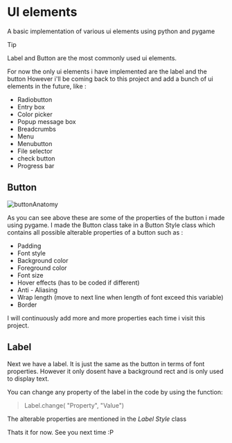 # UI elements
A basic implementation of various ui elements using python and pygame

> [!TIP]
> Label and Button are the most commonly used ui elements.


For now the only ui elements i have implemented are the label and the button
However i'll be coming back to this project and add a bunch of ui elements in the future, like :

+ Radiobutton
+ Entry box
+ Color picker
+ Popup message box
+ Breadcrumbs
+ Menu
+ Menubutton
+ File selector
+ check button
+ Progress bar




## Button

![buttonAnatomy](https://github.com/user-attachments/assets/3aeac59c-1bb5-4c92-b971-8ca9220d6d34)



As you can see above these are some of the properties of the button i made using pygame.
I made the Button class take in a Button Style class which contains all possible alterable properties of a button such as : 


- Padding
- Font style
- Background color
- Foreground color
- Font size
- Hover effects (has to be coded if different)
- Anti - Aliasing
- Wrap length (move to next line when length of font exceed this variable)
- Border


I will continuously add more and more properties each time i visit this project.


## Label



Next we have a label. It is just the same as the button in terms of font properties.
However it only dosent have a background rect and is only used to display text.



You can change any property of the label in the code by using the function:

>  Label.change( "Property", "Value") 

The alterable properties are mentioned in the _Label Style_ class



Thats it for now. See you next time :P


